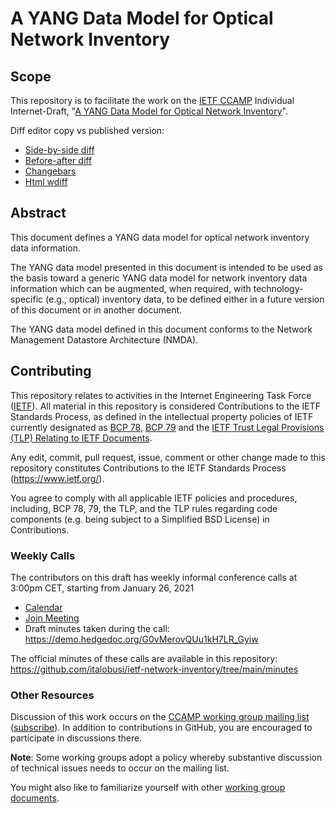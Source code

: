 # A YANG Data Model for Optical Network Inventory

## Scope

This repository is to facilitate the work on the [IETF CCAMP](https://datatracker.ietf.org/wg/ccamp/documents/) Individual Internet-Draft, "[A YANG Data Model for Optical Network Inventory](https://datatracker.ietf.org/doc/html/draft-ietf-ccamp-network-inventory-yang/)".

Diff editor copy vs published version:
- [Side-by-side diff](https://www.ietf.org/rfcdiff?url1=draft-yg3bp-ccamp-network-inventory-yang&url2=https://raw.githubusercontent.com/italobusi/ietf-network-inventory/main/draft-ietf-ccamp-network-inventory-yang.txt)
- [Before-after diff](https://www.ietf.org/rfcdiff?difftype=--abdiff&url1=draft-yg3bp-ccamp-network-inventory-yang&url2=https://raw.githubusercontent.com/italobusi/ietf-network-inventory/main/draft-ietf-ccamp-network-inventory-yang.txt)
- [Changebars](https://www.ietf.org/rfcdiff?difftype=--chbars&url1=draft-yg3bp-ccamp-network-inventory-yang&url2=https://raw.githubusercontent.com/italobusi/ietf-network-inventory/main/draft-ietf-ccamp-network-inventory-yang.txt)
- [Html wdiff](https://www.ietf.org/rfcdiff?difftype=--hwdiff&url1=draft-yg3bp-ccamp-network-inventory-yang&url2=https://raw.githubusercontent.com/italobusi/ietf-network-inventory/main/draft-ietf-ccamp-network-inventory-yang.txt)

## Abstract

This document defines a YANG data model for optical network inventory data information.

The YANG data model presented in this document is intended to be used as the basis toward a generic YANG data model for network inventory data information which can be augmented, when required, with technology-specific (e.g., optical) inventory data, to be defined either in a future version of this document or in another document.

The YANG data model defined in this document conforms to the Network Management Datastore Architecture (NMDA).

## Contributing

This repository relates to activities in the Internet Engineering Task Force
([IETF](https://www.ietf.org/)). All material in this repository is considered
Contributions to the IETF Standards Process, as defined in the intellectual
property policies of IETF currently designated as
[BCP 78](https://www.rfc-editor.org/info/bcp78),
[BCP 79](https://www.rfc-editor.org/info/bcp79) and the
[IETF Trust Legal Provisions (TLP) Relating to IETF Documents](http://trustee.ietf.org/trust-legal-provisions.html).

Any edit, commit, pull request, issue, comment or other change made to this
repository constitutes Contributions to the IETF Standards Process
(https://www.ietf.org/).

You agree to comply with all applicable IETF policies and procedures, including,
BCP 78, 79, the TLP, and the TLP rules regarding code components (e.g. being
subject to a Simplified BSD License) in Contributions.

### Weekly Calls

The contributors on this draft has weekly informal conference calls at 3:00pm CET, starting from January 26, 2021
- [Calendar](https://github.com/italobusi/ietf-network-inventory/blob/main/minutes/Network%20Inventory%20YANG%20data%20model.ics)
- [Join Meeting](https://teams.microsoft.com/l/meetup-join/19%3ameeting_ZWUxYzc0MzItNzVjMy00M2E1LWFmMDktODAxNzgwNDNlMTRk%40thread.v2/0?context=%7b%22Tid%22%3a%2268283f3b-8487-4c86-adb3-a5228f18b893%22%2c%22Oid%22%3a%2242bd9f8c-0160-4ee4-a2f9-0385317dd1bb%22%7d)
- Draft minutes taken during the call: https://demo.hedgedoc.org/G0vMerovQUu1kH7LR_Gyiw

The official minutes of these calls are available in this repository: https://github.com/italobusi/ietf-network-inventory/tree/main/minutes

### Other Resources

Discussion of this work occurs on the
[CCAMP working group mailing list](https://mailarchive.ietf.org/arch/browse/ccamp/)
([subscribe](https://www.ietf.org/mailman/listinfo/ccamp)). In addition to contributions in GitHub, you are encouraged to participate in discussions there.

**Note**: Some working groups adopt a policy whereby substantive discussion of
technical issues needs to occur on the mailing list.

You might also like to familiarize yourself with other
[working group documents](https://datatracker.ietf.org/wg/ccamp/documents/).
